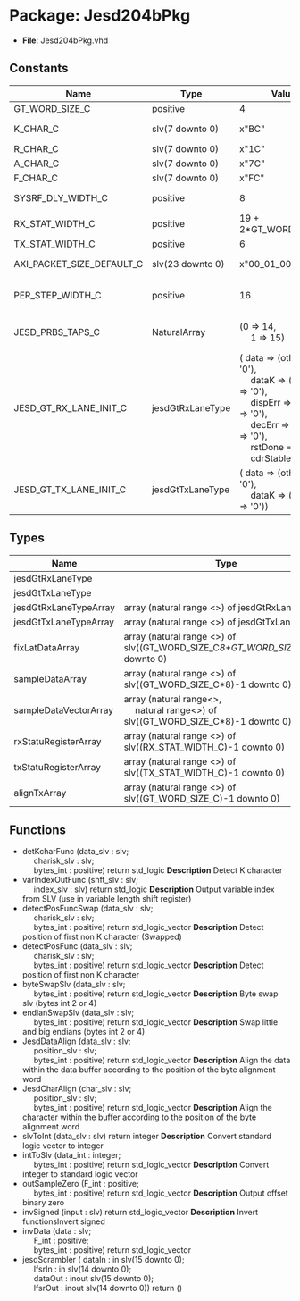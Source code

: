 # Package: Jesd204bPkg

- **File**: Jesd204bPkg.vhd
## Constants

| Name                      | Type             | Value                                                                                                                                                                                                                                                                                                                                                                                         | Description                                                   |
| ------------------------- | ---------------- | --------------------------------------------------------------------------------------------------------------------------------------------------------------------------------------------------------------------------------------------------------------------------------------------------------------------------------------------------------------------------------------------- | ------------------------------------------------------------- |
| GT_WORD_SIZE_C            | positive         |  4                                                                                                                                                                                                                                                                                                                                                                                            |                                                               |
| K_CHAR_C                  | slv(7 downto 0)  |  x"BC"                                                                                                                                                                                                                                                                                                                                                                                        | 8B10B characters (8-bit values)K.28.5                         |
| R_CHAR_C                  | slv(7 downto 0)  |  x"1C"                                                                                                                                                                                                                                                                                                                                                                                        | K.28.0                                                        |
| A_CHAR_C                  | slv(7 downto 0)  |  x"7C"                                                                                                                                                                                                                                                                                                                                                                                        | K.28.3                                                        |
| F_CHAR_C                  | slv(7 downto 0)  |  x"FC"                                                                                                                                                                                                                                                                                                                                                                                        | K.28.7                                                        |
| SYSRF_DLY_WIDTH_C         | positive         |  8                                                                                                                                                                                                                                                                                                                                                                                            | Register or counter widths                                    |
| RX_STAT_WIDTH_C           | positive         |  19 + 2*GT_WORD_SIZE_C                                                                                                                                                                                                                                                                                                                                                                        |                                                               |
| TX_STAT_WIDTH_C           | positive         |  6                                                                                                                                                                                                                                                                                                                                                                                            |                                                               |
| AXI_PACKET_SIZE_DEFAULT_C | slv(23 downto 0) |  x"00_01_00"                                                                                                                                                                                                                                                                                                                                                                                  | AXI packet size at power up                                   |
| PER_STEP_WIDTH_C          | positive         |  16                                                                                                                                                                                                                                                                                                                                                                                           | TX specificRamp step or square wave period slv width (max 16) |
| JESD_PRBS_TAPS_C          | NaturalArray     |  (0 => 14,<br><span style="padding-left:20px"> 1 => 15)                                                                                                                                                                                                                                                                                                                                       | Scrambler/Descrambler PBRS taps for 1 + x^14 + x^15           |
| JESD_GT_RX_LANE_INIT_C    | jesdGtRxLaneType |  (       data      => (others => '0'),<br><span style="padding-left:20px">       dataK     => (others => '0'),<br><span style="padding-left:20px">       dispErr   => (others => '0'),<br><span style="padding-left:20px">       decErr    => (others => '0'),<br><span style="padding-left:20px">       rstDone   => '0',<br><span style="padding-left:20px">       cdrStable => '0'       ) |                                                               |
| JESD_GT_TX_LANE_INIT_C    | jesdGtTxLaneType |  (       data  => (others => '0'),<br><span style="padding-left:20px">       dataK => (others => '0'))                                                                                                                                                                                                                                                                                        |                                                               |
## Types

| Name                  | Type                                                                                                                | Description |
| --------------------- | ------------------------------------------------------------------------------------------------------------------- | ----------- |
| jesdGtRxLaneType      |                                                                                                                     |             |
| jesdGtTxLaneType      |                                                                                                                     |             |
| jesdGtRxLaneTypeArray | array (natural range <>) of jesdGtRxLaneType                                                                        | Arrays      |
| jesdGtTxLaneTypeArray | array (natural range <>) of jesdGtTxLaneType                                                                        |             |
| fixLatDataArray       | array (natural range <>) of slv((GT_WORD_SIZE_C*8+GT_WORD_SIZE_C*2)-1 downto 0)                                     |             |
| sampleDataArray       | array (natural range <>) of slv((GT_WORD_SIZE_C*8)-1 downto 0)                                                      |             |
| sampleDataVectorArray | array (natural range<>,<br><span style="padding-left:20px"> natural range<>) of slv((GT_WORD_SIZE_C*8)-1 downto 0)  |             |
| rxStatuRegisterArray  | array (natural range <>) of slv((RX_STAT_WIDTH_C)-1 downto 0)                                                       |             |
| txStatuRegisterArray  | array (natural range <>) of slv((TX_STAT_WIDTH_C)-1 downto 0)                                                       |             |
| alignTxArray          | array (natural range <>) of slv((GT_WORD_SIZE_C)-1 downto 0)                                                        |             |
## Functions
- detKcharFunc <font id="function_arguments">(data_slv : slv;<br><span style="padding-left:20px"> charisk_slv : slv;<br><span style="padding-left:20px"> bytes_int : positive) </font> <font id="function_return">return std_logic </font>
**Description**
Detect K character
- varIndexOutFunc <font id="function_arguments">(shft_slv : slv;<br><span style="padding-left:20px"> index_slv : slv) </font> <font id="function_return">return std_logic </font>
**Description**
Output variable index from SLV (use in variable length shift register)
- detectPosFuncSwap <font id="function_arguments">(data_slv : slv;<br><span style="padding-left:20px"> charisk_slv : slv;<br><span style="padding-left:20px"> bytes_int : positive) </font> <font id="function_return">return std_logic_vector </font>
**Description**
Detect position of first non K character (Swapped)
- detectPosFunc <font id="function_arguments">(data_slv : slv;<br><span style="padding-left:20px"> charisk_slv : slv;<br><span style="padding-left:20px"> bytes_int : positive) </font> <font id="function_return">return std_logic_vector </font>
**Description**
Detect position of first non K character
- byteSwapSlv <font id="function_arguments">(data_slv : slv;<br><span style="padding-left:20px"> bytes_int : positive) </font> <font id="function_return">return std_logic_vector </font>
**Description**
Byte swap slv (bytes int 2 or 4)
- endianSwapSlv <font id="function_arguments">(data_slv : slv;<br><span style="padding-left:20px"> bytes_int : positive) </font> <font id="function_return">return std_logic_vector </font>
**Description**
Swap little and big endians (bytes int 2 or 4)
- JesdDataAlign <font id="function_arguments">(data_slv : slv;<br><span style="padding-left:20px"> position_slv : slv;<br><span style="padding-left:20px"> bytes_int : positive) </font> <font id="function_return">return std_logic_vector </font>
**Description**
Align the data within the data buffer according to the position of the byte alignment word
- JesdCharAlign <font id="function_arguments">(char_slv : slv;<br><span style="padding-left:20px"> position_slv : slv;<br><span style="padding-left:20px"> bytes_int : positive) </font> <font id="function_return">return std_logic_vector </font>
**Description**
Align the character within the buffer according to the position of the byte alignment word
- slvToInt <font id="function_arguments">(data_slv : slv) </font> <font id="function_return">return integer </font>
**Description**
Convert standard logic vector to integer
- intToSlv <font id="function_arguments">(data_int : integer;<br><span style="padding-left:20px"> bytes_int : positive) </font> <font id="function_return">return std_logic_vector </font>
**Description**
Convert integer to standard logic vector
- outSampleZero <font id="function_arguments">(F_int : positive;<br><span style="padding-left:20px"> bytes_int : positive) </font> <font id="function_return">return std_logic_vector </font>
**Description**
Output offset binary zero
- invSigned <font id="function_arguments">(input : slv) </font> <font id="function_return">return std_logic_vector </font>
**Description**
Invert functionsInvert signed
- invData <font id="function_arguments">(data    : slv;<br><span style="padding-left:20px"> F_int : positive;<br><span style="padding-left:20px"> bytes_int : positive) </font> <font id="function_return">return std_logic_vector </font>
- jesdScrambler <font id="function_arguments">( dataIn  : in    slv(15 downto 0);<br><span style="padding-left:20px"> lfsrIn  : in    slv(14 downto 0);<br><span style="padding-left:20px"> dataOut : inout slv(15 downto 0);<br><span style="padding-left:20px"> lfsrOut : inout slv(14 downto 0)) </font> <font id="function_return">return ()</font>
